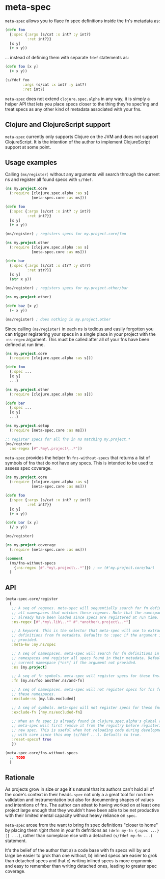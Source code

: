 # meta-spec

`meta-spec` allows you to flace fn spec definitions inside the fn's metadata as:

```clj
(defn foo
  {:spec {:args (s/cat :x int? :y int?)
          :ret int?}}
  [x y]
  (+ x y))
```

... instead of defining them with separate `fdef` statements as:

```clj
(defn foo [x y]
  (+ x y))

(s/fdef foo
        :args (s/cat :x int? :y int?)
        :ret int?)
```

`meta-spec` does not extend `clojure.spec.alpha` in any way, it is simply a
helper API that lets you place specs closer to the thing they're spec'ing and
treat specs as any other kind of metadata associated with your fns.

## Clojure and ClojureScript support

`meta-spec` currently only supports Clojure on the JVM and does not support
ClojureScript. It is the intention of the author to implement ClojureScript
support at some point.

## Usage examples

Calling `(ms/register)` without any arguments will search through the current ns
and register all found specs with `s/fdef`.

```clj
(ns my.project.core
  (:require [clojure.spec.alpha :as s]
            [meta-spec.core :as ms]))

(defn foo
  {:spec {:args (s/cat :x int? :y int?)
          :ret int?}}
  [x y]
  (+ x y))

(ms/register) ; registers specs for my.project.core/foo

(ns my.project.other
  (:require [clojure.spec.alpha :as s]
            [meta-spec.core :as ms]))

(defn bar
  {:spec {:args (s/cat :x str? :y str?)
          :ret str?}}
  [x y]
  (str x y))

(ms/register) ; registers specs for my.project.other/bar

(ns my.project.other)

(defn baz [x y]
  (- x y))

(ms/register) ; does nothing in my.project.other
```

Since calling `(ms/register)` in each ns is tedious and easily forgotten you can
trigger registering your specs in a single place in your project with the
`:ns-regex` argument. This must be called after all of your fns have been
defined at run time.

```clj
(ns my.project.core
  (:require [clojure.spec.alpha :as s]))

(defn foo
  {:spec ...
  [x y]
  ...)

(ns my.project.other
  (:require [clojure.spec.alpha :as s]))

(defn bar
  {:spec ...
  [x y]
  ...)

(ns my.project.setup
  (:require [meta-spec.core :as ms]))

;; register specs for all fns in ns matching my.project.*
(ms/register
  :ns-regex [#".*my\.project\..*"])
```

`meta-spec` provides the helper fn `fns-without-specs` that returns a list of
symbols of fns that do not have any specs. This is intended to be used to assess
spec coverage.

```clj
(ns my.project.core
  (:require [clojure.spec.alpha :as s]
            [meta-spec.core :as ms]))

(defn foo
  {:spec {:args (s/cat :x int? :y int?)
          :ret int?}}
  [x y]
  (+ x y))

(defn bar [x y]
  (/ x y))

(ms/register)

(ns my.project.coverage
  (:require [meta-spec.core :as ms]))

(comment
  (ms/fns-without-specs
    {:ns-regex [#".*my\.project\..*"]}) ; => (#'my.project.core/bar)
  )
```

## API

```clj
(meta-spec.core/register
  {
   ;; A seq of regexes. meta-spec will sequentially search for fn definitions in
   ;; all namespaces that matches these regexes. Note that the namespaces must
   ;; already have been loaded since specs are registered at run time.
   :ns-regex [#".*my\.lib\..*" #".*another\.project\..*"]

   ;; A keyword. This is the selector that meta-spec will use to extract spec
   ;; definitions from fn metadata. Defaults to :spec if the argument is not
   ;; provided.
   :meta-kw :my.ns/spec

   ;; A seq of namespaces. meta-spec will search for fn definitions in these
   ;; namespaces and register all specs found in their metadata. Defaults to the
   ;; current namespace [*ns*] if the argument not provided.
   :ns [my.project]

   ;; A seq of fn symbols. meta-spec will register specs for these fns.
   :fn [my.ns/foo another.ns/and-fn]

   ;; A seq of namespaces. meta-spec will not register specs for fns found in
   ;; these namespaces.
   :exclude-ns [my.lib.excluded]

   ;; A seq of symbols. meta-spec will not register specs for these fns.
   :exclude-fn ['my.ns/excluded-fn]

   ;; When an fn spec is already found in clojure.spec.alpha's global registry
   ;; meta-spec will first remove it from the registry before registering the
   ;; new spec. This is useful when hot reloading code during development. Use
   ;; with care since this may (s/fdef ...). Defaults to true.
   :reset-specs? true
   })

(meta-spec.core/fns-without-specs
  ;; TODO
  )
```

## Rationale

As projects grow in size or age it's natural that its authors can't hold all of
the code's context in their heads. `spec` not only a a great tool for run time
validation and instrumentation but also for documenting shapes of values and
intentions of fns. The author can attest to having worked on at least one
project large enough that they wouldn't have been able to be net productive with
their limited mental capacity without heavy reliance on `spec`.

`meta-spec` arose from the want to bring fn spec definitions "closer to home" by
placing them _right there_ in your fn defnitions as `(defn my-fn {:spec ...} []
...)`, rather than someplace else with a detached `(s/fdef my-fn ...)`
statement.


It's the belief of the author that a) a code base with fn specs will by and
large be easier to grok than one without, b) inlined specs are easier to grok
than detached specs and that c) writing inlined specs is more ergonomic and easy
to remember than writing detached ones, leading to greater spec coverage.
